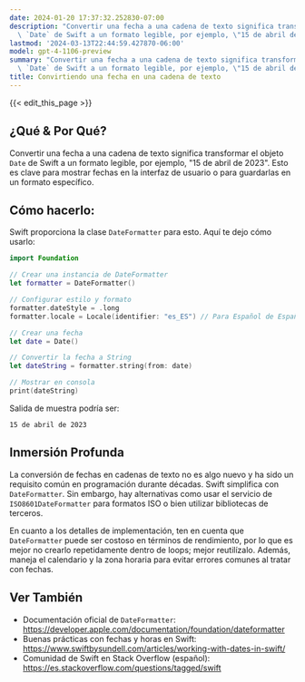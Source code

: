 ```yaml
---
date: 2024-01-20 17:37:32.252830-07:00
description: "Convertir una fecha a una cadena de texto significa transformar el objeto\
  \ `Date` de Swift a un formato legible, por ejemplo, \"15 de abril de 2023\". Esto\u2026"
lastmod: '2024-03-13T22:44:59.427870-06:00'
model: gpt-4-1106-preview
summary: "Convertir una fecha a una cadena de texto significa transformar el objeto\
  \ `Date` de Swift a un formato legible, por ejemplo, \"15 de abril de 2023\". Esto\u2026"
title: Convirtiendo una fecha en una cadena de texto
---
```


{{< edit_this_page >}}

## ¿Qué & Por Qué?
Convertir una fecha a una cadena de texto significa transformar el objeto `Date` de Swift a un formato legible, por ejemplo, "15 de abril de 2023". Esto es clave para mostrar fechas en la interfaz de usuario o para guardarlas en un formato específico.

## Cómo hacerlo:
Swift proporciona la clase `DateFormatter` para esto. Aquí te dejo cómo usarlo:

```Swift
import Foundation

// Crear una instancia de DateFormatter
let formatter = DateFormatter()

// Configurar estilo y formato
formatter.dateStyle = .long
formatter.locale = Locale(identifier: "es_ES") // Para Español de España

// Crear una fecha
let date = Date()

// Convertir la fecha a String
let dateString = formatter.string(from: date)

// Mostrar en consola
print(dateString)
```

Salida de muestra podría ser:

```
15 de abril de 2023
```

## Inmersión Profunda
La conversión de fechas en cadenas de texto no es algo nuevo y ha sido un requisito común en programación durante décadas. Swift simplifica con `DateFormatter`. Sin embargo, hay alternativas como usar el servicio de `ISO8601DateFormatter` para formatos ISO o bien utilizar bibliotecas de terceros.

En cuanto a los detalles de implementación, ten en cuenta que `DateFormatter` puede ser costoso en términos de rendimiento, por lo que es mejor no crearlo repetidamente dentro de loops; mejor reutilízalo. Además, maneja el calendario y la zona horaria para evitar errores comunes al tratar con fechas.

## Ver También
- Documentación oficial de `DateFormatter`: https://developer.apple.com/documentation/foundation/dateformatter
- Buenas prácticas con fechas y horas en Swift: https://www.swiftbysundell.com/articles/working-with-dates-in-swift/
- Comunidad de Swift en Stack Overflow (español): https://es.stackoverflow.com/questions/tagged/swift
